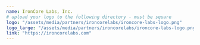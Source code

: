 ```yaml
---
name: IronCore Labs, Inc.
# upload your logo to the following directory - must be square
logo: "/assets/media/partners/ironcorelabs/ironcore-labs-logo.png"
logo_large: "/assets/media/partners/ironcorelabs/ironcore-labs-logo.png"
link: "https://ironcorelabs.com"
---
```

